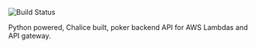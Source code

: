 ![Build Status](https://github.com/ucffool/poker-backend-api/workflows/python-app/badge.svg)

Python powered, Chalice built, poker backend API for AWS Lambdas and API gateway.
